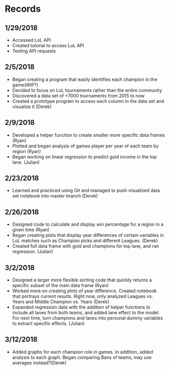 # Records
## 1/29/2018
* Accessed LoL API
* Created tutorial to access LoL API
* Testing API requests
## 2/5/2018
* Began creating a program that easily identifies each champion in the game(WIP?)
* Decided to focus on LoL tournaments rather than the entire community
* Discovered a data set of +7000 tournaments from 2015 to now
* Created a prototype program to access each column in the data set and visualize it (Derek)
## 2/9/2018
* Developed a helper function to create smaller more specific data frames (Ryan)
* Plotted and began analysis of games player per year of each team by region (Ryan)
* Began working on linear regression to predict gold income in the top lane. (Julian)
## 2/23/2018
* Learned and practiced using Git and managed to push visualized data set notebook into master branch (Derek)
## 2/26/2018
* Designed code to calculate and display win percentage for a region in a given time (Ryan)
* Began creating plots that display year differences of certain variables in LoL matches such as Champion picks and different Leagues. (Derek)
* Created full data frame with gold and champions for top lane, and ran regression. (Julian)
## 3/2/2018
* Designed a larger more flexible sorting code that quickly returns a specific subset of the main data frame (Ryan)
* Worked more on creating plots of year difference. Created notebook that portrays current results. Right now, only analyzed Leagues vs. Years and Middle Champion vs. Years (Derek)
* Expanded regression data with the addition of helper functions to include all lanes from both teams, and added lane effect to the model. For next time, turn champions and lanes into personal dummy variables to extract specific effects. (Julian)
## 3/12/2018
* Added graphs for each champion role in games. In addition, added analysis to each graph. Began comparing Bans of teams, may use averages instead?(Derek)
